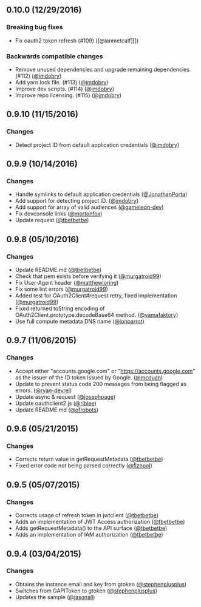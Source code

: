 ## 0.10.0 (12/29/2016)

### Breaking bug fixes

* Fix oauth2 token refresh (#109) ([@ianmetcalf][])

### Backwards compatible changes

* Remove unused dependencies and upgrade remaining dependencies. (#112) ([@jmdobry][])
* Add yarn.lock file. (#113) ([@jmdobry][])
* Improve dev scripts. (#114) ([@jmdobry][])
* Improve repo licensing. (#115) ([@jmdobry][])

## 0.9.10 (11/15/2016)

### Changes

* Detect project ID from default application credentials ([@jmdobry][])

## 0.9.9 (10/14/2016)

### Changes

* Handle symlinks to default application credentials ([@JonathanPorta][])
* Add support for detecting project ID. ([@jmdobry][])
* Add support for array of valid audiences ([@gameleon-dev][])
* Fix devconsole links ([@mortonfox][])
* Update request ([@tbetbetbe][])

## 0.9.8 (05/10/2016)

### Changes

* Update README.md ([@tbetbetbe][])
* Check that pem exists before verifying it ([@murgatroid99][])
* Fix User-Agent header ([@matthewloring][])
* Fix some lint errors ([@murgatroid99][])
* Added test for OAuth2Client#request retry, fixed implementation ([@murgatroid99][])
* Fixed returned toString encoding of OAuth2Client.prototype.decodeBase64 method. ([@yamafaktory][])
* Use full compute metadata DNS name ([@jonparrot][])

## 0.9.7 (11/06/2015)

### Changes

* Accept either "accounts.google.com" or "https://accounts.google.com" as the issuer of the ID token issued by Google. ([@mcduan][])
* Update to prevent status code 200 messages from being flagged as errors. ([@ryan-devrel][])
* Update async & request ([@josephpage][])
* Update oauthclient2.js ([@riblee][])
* Update README.md ([@ofrobots][])

## 0.9.6 (05/21/2015)

### Changes

* Corrects return value in getRequestMetadata ([@tbetbetbe][])
* Fixed error code not being parsed correctly ([@fiznool][])

## 0.9.5 (05/07/2015)

### Changes

* Corrects usage of refresh token in jwtclient ([@tbetbetbe][])
* Adds an implementation of JWT Access authorization ([@tbetbetbe][])
* Adds getRequestMetadata() to the API surface ([@tbetbetbe][])
* Adds an implementation of IAM authorization ([@tbetbetbe][])

## 0.9.4 (03/04/2015)

### Changes

* Obtains the instance email and key from gtoken ([@stephenplusplus][])
* Switches from GAPIToken to gtoken ([@stephenplusplus][])
* Updates the sample ([@jasonall][])

[@fiznool]: https://github.com/fiznool
[@jasonall]: https://github.com/jasonall
[@josephpage]: https://github.com/josephpage
[@mcduan]: https://github.com/mcduan
[@ofrobots]: https://github.com/ofrobots
[@riblee]: https://github.com/riblee
[@ryan-devrel]: https://github.com/ryan-devrel
[@stephenplusplus]: https://github.com/stephenplusplus
[@tbetbetbe]: https://github.com/tbetbetbe
[@murgatroid99]: https//github.com/murgatroid99
[@matthewloring]: https://github.com/matthewloring
[@yamafaktory]: https://github.com/yamafaktory
[@jonparrot]: https://github.com/jonparrot
[@JonathanPorta]: https://github.com/JonathanPorta
[@jmdobry]: https://github.com/jmdobry
[@gameleon-dev]: https://github.com/gameleon-dev
[@mortonfox]: https://github.com/mortonfox
